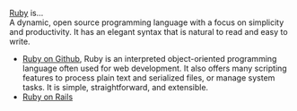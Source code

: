 [Ruby](https://www.ruby-lang.org/) is...  
A dynamic, open source programming language with a focus on simplicity and productivity. It has an elegant syntax that is natural to read and easy to write.


- [Ruby on Github](https://github.com/ruby/ruby), Ruby is an interpreted object-oriented programming language often used for web development. It also offers many scripting features to process plain text and serialized files, or manage system tasks. It is simple, straightforward, and extensible.
- [Ruby on Rails](https://github.com/rails)
